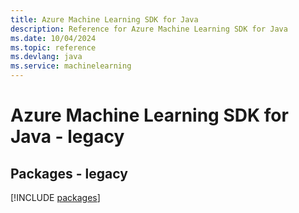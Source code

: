 ```yaml
---
title: Azure Machine Learning SDK for Java
description: Reference for Azure Machine Learning SDK for Java
ms.date: 10/04/2024
ms.topic: reference
ms.devlang: java
ms.service: machinelearning
---
```

# Azure Machine Learning SDK for Java - legacy
## Packages - legacy
[!INCLUDE [packages](machine-learning-index.md)]